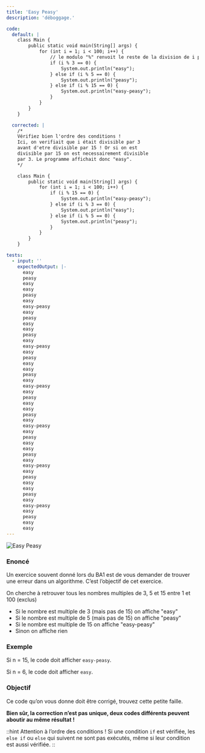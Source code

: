 ```yaml
---
title: 'Easy Peasy'
description: 'déboggage.'

code:
  default: |
    class Main {
        public static void main(String[] args) {
            for (int i = 1; i < 100; i++) {
                // le modulo "%" renvoit le reste de la division de i par 3
                if (i % 3 == 0) {
                    System.out.println("easy");
                } else if (i % 5 == 0) {
                    System.out.println("peasy");
                } else if (i % 15 == 0) {
                    System.out.println("easy-peasy");
                }
            }
        }
    }

  corrected: |
    /*
    Vérifiez bien l'ordre des conditions !
    Ici, on verifiait que i était divisible par 3
    avant d'etre divisible par 15 ! Or si on est
    divisible par 15 on est necessairement divisible
    par 3. Le programme affichait donc "easy".
    */

    class Main {
        public static void main(String[] args) {
            for (int i = 1; i < 100; i++) {
                if (i % 15 == 0) {
                    System.out.println("easy-peasy");
                } else if (i % 3 == 0) {
                    System.out.println("easy");
                } else if (i % 5 == 0) {
                    System.out.println("peasy");
                }
            }
        }
    }

tests:
  - input: ''
    expectedOutput: |-
      easy
      peasy
      easy
      easy
      peasy
      easy
      easy-peasy
      easy
      peasy
      easy
      easy
      peasy
      easy
      easy-peasy
      easy
      peasy
      easy
      easy
      peasy
      easy
      easy-peasy
      easy
      peasy
      easy
      easy
      peasy
      easy
      easy-peasy
      easy
      peasy
      easy
      easy
      peasy
      easy
      easy-peasy
      easy
      peasy
      easy
      easy
      peasy
      easy
      easy-peasy
      easy
      peasy
      easy
      easy
---
```


![Easy Peasy](/banner/easypeasy.png)

### Enoncé

Un exercice souvent donné lors du BA1 est de vous demander de trouver une erreur dans un algorithme. C’est l’objectif de cet exercice.

On cherche à retrouver tous les nombres multiples de 3, 5 et 15 entre 1 et 100 (exclus)

- Si le nombre est multiple de 3 (mais pas de 15) on affiche "easy"
- Si le nombre est multiple de 5 (mais pas de 15) on affiche "peasy"
- Si le nombre est multiple de 15 on affiche "easy-peasy"
- Sinon on affiche rien

### **Exemple**

Si n = 15, le code doit afficher `easy-peasy`.

Si n = 6, le code doit afficher `easy`.

### **Objectif**

Ce code qu’on vous donne doit être corrigé, trouvez cette petite faille.

**Bien sûr, la correction n’est pas unique, deux codes différents peuvent aboutir au même résultat !**

::hint
Attention à l’ordre des conditions ! Si une condition `if` est vérifiée, les `else if` ou `else` qui suivent ne sont pas exécutés, même si leur condition est aussi vérifiée.
::
